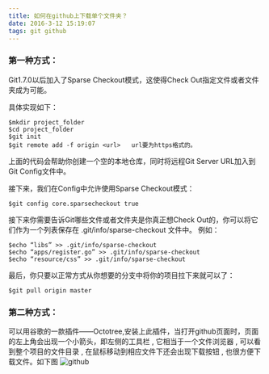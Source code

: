 ```yaml
---
title: 如何在github上下载单个文件夹？
date: 2016-3-12 15:19:07
tags: git github
---
```

### 第一种方式：
Git1.7.0以后加入了Sparse Checkout模式，这使得Check Out指定文件或者文件夹成为可能。

具体实现如下：
```
$mkdir project_folder
$cd project_folder
$git init
$git remote add -f origin <url>   url要为https格式的。
```
上面的代码会帮助你创建一个空的本地仓库，同时将远程Git Server URL加入到Git Config文件中。

接下来，我们在Config中允许使用Sparse Checkout模式：
```
$git config core.sparsecheckout true
```

接下来你需要告诉Git哪些文件或者文件夹是你真正想Check Out的，你可以将它们作为一个列表保存在 .git/info/sparse-checkout 文件中。 
例如：
```
$echo “libs” >> .git/info/sparse-checkout
$echo “apps/register.go” >> .git/info/sparse-checkout
$echo “resource/css” >> .git/info/sparse-checkout
```
最后，你只要以正常方式从你想要的分支中将你的项目拉下来就可以了：
```
$git pull origin master
```
### 第二种方式：
可以用谷歌的一款插件——Octotree,安装上此插件，当打开github页面时，页面的左上角会出现一个小箭头，即左侧的工具栏 , 它相当于一个文件浏览器 , 可以看到整个项目的文件目录 , 在鼠标移动到相应文件下还会出现下载按钮 , 也很方便下载文件。如下图
![github](http://oi28tswuq.bkt.clouddn.com/images/git-single.png)